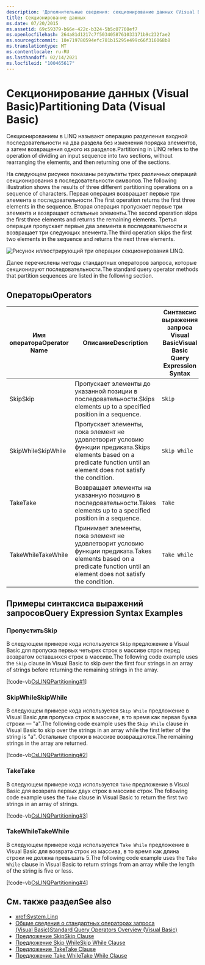 ```yaml
---
description: 'Дополнительные сведения: секционирование данных (Visual Basic)'
title: Секционирование данных
ms.date: 07/20/2015
ms.assetid: 69c59379-b66e-422c-b324-5b5c07760ef7
ms.openlocfilehash: 264a81d1217c7f5034058761033171b9c232fae2
ms.sourcegitcommit: 10e719780594efc781b15295e499c66f316068b8
ms.translationtype: MT
ms.contentlocale: ru-RU
ms.lasthandoff: 02/14/2021
ms.locfileid: "100465617"
---
```

# <a name="partitioning-data-visual-basic"></a><span data-ttu-id="92241-103">Секционирование данных (Visual Basic)</span><span class="sxs-lookup"><span data-stu-id="92241-103">Partitioning Data (Visual Basic)</span></span>

<span data-ttu-id="92241-104">Секционированием в LINQ называют операцию разделения входной последовательности на два раздела без изменения порядка элементов, а затем возвращения одного из разделов.</span><span class="sxs-lookup"><span data-stu-id="92241-104">Partitioning in LINQ refers to the operation of dividing an input sequence into two sections, without rearranging the elements, and then returning one of the sections.</span></span>  
  
 <span data-ttu-id="92241-105">На следующем рисунке показаны результаты трех различных операций секционирования в последовательности символов.</span><span class="sxs-lookup"><span data-stu-id="92241-105">The following illustration shows the results of three different partitioning operations on a sequence of characters.</span></span> <span data-ttu-id="92241-106">Первая операция возвращает первые три элемента в последовательности.</span><span class="sxs-lookup"><span data-stu-id="92241-106">The first operation returns the first three elements in the sequence.</span></span> <span data-ttu-id="92241-107">Вторая операция пропускает первые три элемента и возвращает остальные элементы.</span><span class="sxs-lookup"><span data-stu-id="92241-107">The second operation skips the first three elements and returns the remaining elements.</span></span> <span data-ttu-id="92241-108">Третья операция пропускает первые два элемента в последовательности и возвращает три следующих элемента.</span><span class="sxs-lookup"><span data-stu-id="92241-108">The third operation skips the first two elements in the sequence and returns the next three elements.</span></span>  
  
 ![Рисунок иллюстрирующий три операции секционирования LINQ.](./media/partitioning-data/linq-partitioning-operations.png)  
  
 <span data-ttu-id="92241-110">Далее перечислены методы стандартных операторов запроса, которые секционируют последовательности.</span><span class="sxs-lookup"><span data-stu-id="92241-110">The standard query operator methods that partition sequences are listed in the following section.</span></span>  
  
## <a name="operators"></a><span data-ttu-id="92241-111">Операторы</span><span class="sxs-lookup"><span data-stu-id="92241-111">Operators</span></span>  
  
|<span data-ttu-id="92241-112">Имя оператора</span><span class="sxs-lookup"><span data-stu-id="92241-112">Operator Name</span></span>|<span data-ttu-id="92241-113">Описание</span><span class="sxs-lookup"><span data-stu-id="92241-113">Description</span></span>|<span data-ttu-id="92241-114">Синтаксис выражения запроса Visual Basic</span><span class="sxs-lookup"><span data-stu-id="92241-114">Visual Basic Query Expression Syntax</span></span>|<span data-ttu-id="92241-115">Дополнительные сведения</span><span class="sxs-lookup"><span data-stu-id="92241-115">More Information</span></span>|  
|-------------------|-----------------|------------------------------------------|----------------------|  
|<span data-ttu-id="92241-116">Skip</span><span class="sxs-lookup"><span data-stu-id="92241-116">Skip</span></span>|<span data-ttu-id="92241-117">Пропускает элементы до указанной позиции в последовательности.</span><span class="sxs-lookup"><span data-stu-id="92241-117">Skips elements up to a specified position in a sequence.</span></span>|`Skip`|<xref:System.Linq.Enumerable.Skip%2A?displayProperty=nameWithType><br /><br /> <xref:System.Linq.Queryable.Skip%2A?displayProperty=nameWithType>|  
|<span data-ttu-id="92241-118">SkipWhile</span><span class="sxs-lookup"><span data-stu-id="92241-118">SkipWhile</span></span>|<span data-ttu-id="92241-119">Пропускает элементы, пока элемент не удовлетворит условию функции предиката.</span><span class="sxs-lookup"><span data-stu-id="92241-119">Skips elements based on a predicate function until an element does not satisfy the condition.</span></span>|`Skip While`|<xref:System.Linq.Enumerable.SkipWhile%2A?displayProperty=nameWithType><br /><br /> <xref:System.Linq.Queryable.SkipWhile%2A?displayProperty=nameWithType>|  
|<span data-ttu-id="92241-120">Take</span><span class="sxs-lookup"><span data-stu-id="92241-120">Take</span></span>|<span data-ttu-id="92241-121">Возвращает элементы на указанную позицию в последовательности.</span><span class="sxs-lookup"><span data-stu-id="92241-121">Takes elements up to a specified position in a sequence.</span></span>|`Take`|<xref:System.Linq.Enumerable.Take%2A?displayProperty=nameWithType><br /><br /> <xref:System.Linq.Queryable.Take%2A?displayProperty=nameWithType>|  
|<span data-ttu-id="92241-122">TakeWhile</span><span class="sxs-lookup"><span data-stu-id="92241-122">TakeWhile</span></span>|<span data-ttu-id="92241-123">Принимает элементы, пока элемент не удовлетворит условию функции предиката.</span><span class="sxs-lookup"><span data-stu-id="92241-123">Takes elements based on a predicate function until an element does not satisfy the condition.</span></span>|`Take While`|<xref:System.Linq.Enumerable.TakeWhile%2A?displayProperty=nameWithType><br /><br /> <xref:System.Linq.Queryable.TakeWhile%2A?displayProperty=nameWithType>|  
  
## <a name="query-expression-syntax-examples"></a><span data-ttu-id="92241-124">Примеры синтаксиса выражений запросов</span><span class="sxs-lookup"><span data-stu-id="92241-124">Query Expression Syntax Examples</span></span>  
  
### <a name="skip"></a><span data-ttu-id="92241-125">Пропустить</span><span class="sxs-lookup"><span data-stu-id="92241-125">Skip</span></span>  

 <span data-ttu-id="92241-126">В следующем примере кода используется `Skip` предложение в Visual Basic для пропуска первых четырех строк в массиве строк перед возвратом оставшихся строк в массиве.</span><span class="sxs-lookup"><span data-stu-id="92241-126">The following code example uses the `Skip` clause in Visual Basic to skip over the first four strings in an array of strings before returning the remaining strings in the array.</span></span>  
  
 [!code-vb[CsLINQPartitioning#1](~/samples/snippets/visualbasic/VS_Snippets_VBCSharp/CsLINQPartitioning/VB/Partitioning.vb#1)]  
  
### <a name="skipwhile"></a><span data-ttu-id="92241-127">SkipWhile</span><span class="sxs-lookup"><span data-stu-id="92241-127">SkipWhile</span></span>  

 <span data-ttu-id="92241-128">В следующем примере кода используется `Skip While` предложение в Visual Basic для пропуска строк в массиве, в то время как первая буква строки — "a".</span><span class="sxs-lookup"><span data-stu-id="92241-128">The following code example uses the `Skip While` clause in Visual Basic to skip over the strings in an array while the first letter of the string is "a".</span></span> <span data-ttu-id="92241-129">Остальные строки в массиве возвращаются.</span><span class="sxs-lookup"><span data-stu-id="92241-129">The remaining strings in the array are returned.</span></span>  
  
 [!code-vb[CsLINQPartitioning#2](~/samples/snippets/visualbasic/VS_Snippets_VBCSharp/CsLINQPartitioning/VB/Partitioning.vb#2)]  
  
### <a name="take"></a><span data-ttu-id="92241-130">Take</span><span class="sxs-lookup"><span data-stu-id="92241-130">Take</span></span>  

 <span data-ttu-id="92241-131">В следующем примере кода используется `Take` предложение в Visual Basic для возврата первых двух строк в массиве строк.</span><span class="sxs-lookup"><span data-stu-id="92241-131">The following code example uses the `Take` clause in Visual Basic to return the first two strings in an array of strings.</span></span>  
  
 [!code-vb[CsLINQPartitioning#3](~/samples/snippets/visualbasic/VS_Snippets_VBCSharp/CsLINQPartitioning/VB/Partitioning.vb#3)]  
  
### <a name="takewhile"></a><span data-ttu-id="92241-132">TakeWhile</span><span class="sxs-lookup"><span data-stu-id="92241-132">TakeWhile</span></span>  

 <span data-ttu-id="92241-133">В следующем примере кода используется `Take While` предложение в Visual Basic для возврата строк из массива, в то время как длина строки не должна превышать 5.</span><span class="sxs-lookup"><span data-stu-id="92241-133">The following code example uses the `Take While` clause in Visual Basic to return strings from an array while the length of the string is five or less.</span></span>  
  
 [!code-vb[CsLINQPartitioning#4](~/samples/snippets/visualbasic/VS_Snippets_VBCSharp/CsLINQPartitioning/VB/Partitioning.vb#4)]  
  
## <a name="see-also"></a><span data-ttu-id="92241-134">См. также раздел</span><span class="sxs-lookup"><span data-stu-id="92241-134">See also</span></span>

- <xref:System.Linq>
- [<span data-ttu-id="92241-135">Общие сведения о стандартных операторах запроса (Visual Basic)</span><span class="sxs-lookup"><span data-stu-id="92241-135">Standard Query Operators Overview (Visual Basic)</span></span>](standard-query-operators-overview.md)
- [<span data-ttu-id="92241-136">Предложение Skip</span><span class="sxs-lookup"><span data-stu-id="92241-136">Skip Clause</span></span>](../../../language-reference/queries/skip-clause.md)
- [<span data-ttu-id="92241-137">Предложение Skip While</span><span class="sxs-lookup"><span data-stu-id="92241-137">Skip While Clause</span></span>](../../../language-reference/queries/skip-while-clause.md)
- [<span data-ttu-id="92241-138">Предложение Take</span><span class="sxs-lookup"><span data-stu-id="92241-138">Take Clause</span></span>](../../../language-reference/queries/take-clause.md)
- [<span data-ttu-id="92241-139">Предложение Take While</span><span class="sxs-lookup"><span data-stu-id="92241-139">Take While Clause</span></span>](../../../language-reference/queries/take-while-clause.md)
